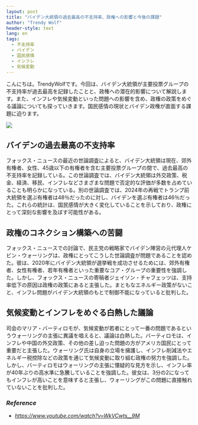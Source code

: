 ```yaml
---
layout: post
title: "バイデン大統領の過去最高の不支持率、政権への影響と今後の課題"
author: "Trendy Wolf"
header-style: text
lang: en
tags:
  - 不支持率
  - バイデン
  - 国民感情
  - インフレ
  - 気候変動
---
```


こんにちは。TrendyWolfです。今回は、バイデン大統領が主要投票グループの不支持率が過去最高を記録したことと、政権への潜在的影響について解説します。また、インフレや気候変動といった問題への影響を含め、政権の政策をめぐる議論についても探っていきます。国民感情の現状とバイデン政権が直面する課題に迫ります。

<img
    src="https://i.ytimg.com/vi/WkVCwts__9M/hqdefault.jpg"
/>


## バイデンの過去最高の不支持率
フォックス・ニュースの最近の世論調査によると、バイデン大統領は現在、郊外有権者、女性、45歳以下の有権者を含む主要投票グループの間で、過去最高の不支持率を記録している。この世論調査では、バイデン大統領は外交政策、税金、経済、移民、インフレなどさまざまな問題で否定的な評価が多数を占めていることも明らかになっている。別の世論調査では、2024年の再戦でトランプ前大統領を選ぶ有権者は48％だったのに対し、バイデンを選ぶ有権者は46％だった。これらの統計は、国民感情が大きく変化していることを示しており、政権にとって深刻な影響を及ぼす可能性がある。

## 政権のコネクション構築への苦闘
フォックス・ニュースでの討論で、民主党の戦略家でバイデン陣営の元代理人ケビン・ウォーリングは、政権にとってこうした世論調査が問題であることを認めた。彼は、2020年にバイデン大統領が選挙戦を成功させるためには、郊外有権者、女性有権者、若年有権者といった重要なコア・グループの重要性を強調した。しかし、フォックス・ニュースの寄稿者ジェイソン・チャフェッツは、支持率低下の原因は政権の政策にあると主張した。まともなエネルギー政策がないこと、インフレ問題がバイデン大統領のもとで制御不能になっていると批判した。

## 気候変動とインフレをめぐる白熱した議論
司会のマリア・バーティロモが、気候変動が若者にとって一番の問題であるというウォーリングの主張に異議を唱えると、議論は白熱した。バーティロモは、インフレや中国の外交政策、その他の差し迫った問題の方がアメリカ国民にとって重要だと主張した。ウォーリング氏は自身の立場を擁護し、インフレ削減法やエネルギー税控除などの政策を通じて気候変動に取り組む政権の努力を強調した。しかし、バーティロモはウォーリングの主張に懐疑的な見方を示し、インフレ率が40年ぶりの高水準に急騰していることを強調した。彼女は、3分の2になってもインフレが高いことを意味すると主張し、ウォーリングがこの問題に直接触れていないことを批判した。


### _Reference_
- _https://www.youtube.com/watch?v=WkVCwts__9M_

